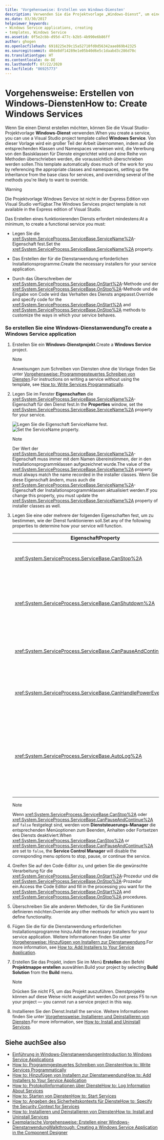 ```yaml
---
title: 'Vorgehensweise: Erstellen von Windows-Diensten'
description: Verwenden Sie die Projektvorlage „Windows-Dienst“, um einen Dienst zu erstellen. Legen Sie die Eigenschaft ServiceName fest, erstellen Sie Installationsprogramme, und setzen Sie die Methoden OnStart und OnStop außer Kraft.
ms.date: 03/30/2017
helpviewer_keywords:
- Windows Service applications, creating
- templates, Windows Service
ms.assetid: 0f5e2cbb-d95d-477c-b2b5-4b990e6b86ff
author: ghogen
ms.openlocfilehash: 6918225e39c15a52710fd0d56342aae869b42325
ms.sourcegitcommit: 40de8df14289e1e05b40d6e5c1daabd3c286d70c
ms.translationtype: HT
ms.contentlocale: de-DE
ms.lasthandoff: 07/22/2020
ms.locfileid: "86925773"
---
```

# <a name="how-to-create-windows-services"></a><span data-ttu-id="fbe32-104">Vorgehensweise: Erstellen von Windows-Diensten</span><span class="sxs-lookup"><span data-stu-id="fbe32-104">How to: Create Windows Services</span></span>
<span data-ttu-id="fbe32-105">Wenn Sie einen Dienst erstellen möchten, können Sie die Visual Studio-Projektvorlage **Windows-Dienst** verwenden.</span><span class="sxs-lookup"><span data-stu-id="fbe32-105">When you create a service, you can use a Visual Studio project template called **Windows Service**.</span></span> <span data-ttu-id="fbe32-106">Von dieser Vorlage wird ein großer Teil der Arbeit übernommen, indem auf die entsprechenden Klassen und Namespaces verwiesen wird, die Vererbung von den Basisklassen für Dienste eingerichtet wird und eine Reihe von Methoden überschrieben werden, die voraussichtlich überschrieben werden sollen.</span><span class="sxs-lookup"><span data-stu-id="fbe32-106">This template automatically does much of the work for you by referencing the appropriate classes and namespaces, setting up the inheritance from the base class for services, and overriding several of the methods you're likely to want to override.</span></span>  
  
> [!WARNING]
> <span data-ttu-id="fbe32-107">Die Projektvorlage Windows Service ist nicht in der Express Edition von Visual Studio verfügbar.</span><span class="sxs-lookup"><span data-stu-id="fbe32-107">The Windows Services project template is not available in the Express edition of Visual Studio.</span></span>  
  
 <span data-ttu-id="fbe32-108">Das Erstellen eines funktionierenden Diensts erfordert mindestens:</span><span class="sxs-lookup"><span data-stu-id="fbe32-108">At a minimum, to create a functional service you must:</span></span>  
  
- <span data-ttu-id="fbe32-109">Legen Sie die <xref:System.ServiceProcess.ServiceBase.ServiceName%2A>-Eigenschaft fest.</span><span class="sxs-lookup"><span data-stu-id="fbe32-109">Set the <xref:System.ServiceProcess.ServiceBase.ServiceName%2A> property.</span></span>  
  
- <span data-ttu-id="fbe32-110">Das Erstellen der für die Dienstanwendung erforderlichen Installationsprogramme.</span><span class="sxs-lookup"><span data-stu-id="fbe32-110">Create the necessary installers for your service application.</span></span>  
  
- <span data-ttu-id="fbe32-111">Durch das Überschreiben der <xref:System.ServiceProcess.ServiceBase.OnStart%2A>-Methode und der <xref:System.ServiceProcess.ServiceBase.OnStop%2A>-Methode und die Eingabe von Code wird das Verhalten des Diensts angepasst.</span><span class="sxs-lookup"><span data-stu-id="fbe32-111">Override and specify code for the <xref:System.ServiceProcess.ServiceBase.OnStart%2A> and <xref:System.ServiceProcess.ServiceBase.OnStop%2A> methods to customize the ways in which your service behaves.</span></span>  
  
### <a name="to-create-a-windows-service-application"></a><span data-ttu-id="fbe32-112">So erstellen Sie eine Windows-Dienstanwendung</span><span class="sxs-lookup"><span data-stu-id="fbe32-112">To create a Windows Service application</span></span>  
  
1. <span data-ttu-id="fbe32-113">Erstellen Sie ein **Windows-Dienstprojekt**.</span><span class="sxs-lookup"><span data-stu-id="fbe32-113">Create a **Windows Service** project.</span></span>  
  
    > [!NOTE]
    > <span data-ttu-id="fbe32-114">Anweisungen zum Schreiben von Diensten ohne die Vorlage finden Sie unter [Vorgehensweise: Programmgesteuertes Schreiben von Diensten](how-to-write-services-programmatically.md).</span><span class="sxs-lookup"><span data-stu-id="fbe32-114">For instructions on writing a service without using the template, see [How to: Write Services Programmatically](how-to-write-services-programmatically.md).</span></span>  
  
2. <span data-ttu-id="fbe32-115">Legen Sie im Fenster **Eigenschaften** die <xref:System.ServiceProcess.ServiceBase.ServiceName%2A>-Eigenschaft für den Dienst fest.</span><span class="sxs-lookup"><span data-stu-id="fbe32-115">In the **Properties** window, set the <xref:System.ServiceProcess.ServiceBase.ServiceName%2A> property for your service.</span></span>  
  
     <span data-ttu-id="fbe32-116">![Legen Sie die Eigenschaft ServiceName fest.](./media/windowsservice-servicename.PNG "WindowsService_ServiceName")</span><span class="sxs-lookup"><span data-stu-id="fbe32-116">![Set the ServiceName property.](./media/windowsservice-servicename.PNG "WindowsService_ServiceName")</span></span>  
  
    > [!NOTE]
    > <span data-ttu-id="fbe32-117">Der Wert der <xref:System.ServiceProcess.ServiceBase.ServiceName%2A>-Eigenschaft muss immer mit dem Namen übereinstimmen, der in den Installationsprogrammklassen aufgezeichnet wurde.</span><span class="sxs-lookup"><span data-stu-id="fbe32-117">The value of the <xref:System.ServiceProcess.ServiceBase.ServiceName%2A> property must always match the name recorded in the installer classes.</span></span> <span data-ttu-id="fbe32-118">Wenn Sie diese Eigenschaft ändern, muss auch die <xref:System.ServiceProcess.ServiceBase.ServiceName%2A>-Eigenschaft der Installationsprogrammklassen aktualisiert werden.</span><span class="sxs-lookup"><span data-stu-id="fbe32-118">If you change this property, you must update the <xref:System.ServiceProcess.ServiceBase.ServiceName%2A> property of installer classes as well.</span></span>  
  
3. <span data-ttu-id="fbe32-119">Legen Sie eine oder mehrere der folgenden Eigenschaften fest, um zu bestimmen, wie der Dienst funktionieren soll.</span><span class="sxs-lookup"><span data-stu-id="fbe32-119">Set any of the following properties to determine how your service will function.</span></span>  
  
    |<span data-ttu-id="fbe32-120">Eigenschaft</span><span class="sxs-lookup"><span data-stu-id="fbe32-120">Property</span></span>|<span data-ttu-id="fbe32-121">Einstellung</span><span class="sxs-lookup"><span data-stu-id="fbe32-121">Setting</span></span>|  
    |--------------|-------------|  
    |<xref:System.ServiceProcess.ServiceBase.CanStop%2A>|<span data-ttu-id="fbe32-122">Mit `True` wird angezeigt, dass vom Dienst Anforderungen zum Beenden angenommen werden. Mit `false` wird verhindert, dass der Dienst beendet werden kann.</span><span class="sxs-lookup"><span data-stu-id="fbe32-122">`True` to indicate that the service will accept requests to stop running; `false` to prevent the service from being stopped.</span></span>|  
    |<xref:System.ServiceProcess.ServiceBase.CanShutdown%2A>|<span data-ttu-id="fbe32-123">Mit `True` wird angegeben, dass der Dienst benachrichtigt werden soll, wenn der ausführende Computer heruntergefahren wird. Dadurch wird ermöglicht, dass die <xref:System.ServiceProcess.ServiceBase.OnShutdown%2A>-Prozedur aufgerufen werden kann.</span><span class="sxs-lookup"><span data-stu-id="fbe32-123">`True` to indicate that the service wants to receive notification when the computer on which it lives shuts down, enabling it to call the <xref:System.ServiceProcess.ServiceBase.OnShutdown%2A> procedure.</span></span>|  
    |<xref:System.ServiceProcess.ServiceBase.CanPauseAndContinue%2A>|<span data-ttu-id="fbe32-124">Mit `True` wird angegeben, dass vom Dienst Anforderungen zum Anhalten und Fortsetzen angenommen werden. Mit `false` wird verhindert, dass der Dienst angehalten oder fortgesetzt werden kann.</span><span class="sxs-lookup"><span data-stu-id="fbe32-124">`True` to indicate that the service will accept requests to pause or to resume running; `false` to prevent the service from being paused and resumed.</span></span>|  
    |<xref:System.ServiceProcess.ServiceBase.CanHandlePowerEvent%2A>|<span data-ttu-id="fbe32-125">Mit `True` wird angegeben, dass der Dienst Benachrichtigungen zu Änderungen des Leistungsstatus eines Computers verarbeiten kann. `false` gibt an, dass der Dienst nicht über diese Änderungen informiert wird.</span><span class="sxs-lookup"><span data-stu-id="fbe32-125">`True` to indicate that the service can handle notification of changes to the computer's power status; `false` to prevent the service from being notified of these changes.</span></span>|  
    |<xref:System.ServiceProcess.ServiceBase.AutoLog%2A>|<span data-ttu-id="fbe32-126">Mit `True` werden informative Einträge in das Anwendungsereignisprotokoll geschrieben, sobald vom Dienst eine Aktion durchgeführt wird. Mit `false` wird diese Funktion deaktiviert.</span><span class="sxs-lookup"><span data-stu-id="fbe32-126">`True` to write informational entries to the Application event log when your service performs an action; `false` to disable this functionality.</span></span> <span data-ttu-id="fbe32-127">Weitere Informationen finden Sie unter [Vorgehensweise: Protokollinformationen über Dienste](how-to-log-information-about-services.md).</span><span class="sxs-lookup"><span data-stu-id="fbe32-127">For more information, see [How to: Log Information About Services](how-to-log-information-about-services.md).</span></span> <span data-ttu-id="fbe32-128">**Hinweis**:  <xref:System.ServiceProcess.ServiceBase.AutoLog%2A> ist standardmäßig auf `true` festgelegt.</span><span class="sxs-lookup"><span data-stu-id="fbe32-128">**Note:**  By default, <xref:System.ServiceProcess.ServiceBase.AutoLog%2A> is set to `true`.</span></span>|  
  
    > [!NOTE]
    > <span data-ttu-id="fbe32-129">Wenn <xref:System.ServiceProcess.ServiceBase.CanStop%2A> oder <xref:System.ServiceProcess.ServiceBase.CanPauseAndContinue%2A> auf `false` festgelegt sind, werden vom **Dienststeuerungs-Manager** die entsprechenden Menüoptionen zum Beenden, Anhalten oder Fortsetzen des Diensts deaktiviert.</span><span class="sxs-lookup"><span data-stu-id="fbe32-129">When <xref:System.ServiceProcess.ServiceBase.CanStop%2A> or <xref:System.ServiceProcess.ServiceBase.CanPauseAndContinue%2A> are set to `false`, the **Service Control Manager** will disable the corresponding menu options to stop, pause, or continue the service.</span></span>  
  
4. <span data-ttu-id="fbe32-130">Greifen Sie auf den Code-Editor zu, und geben Sie die gewünschte Verarbeitung für die <xref:System.ServiceProcess.ServiceBase.OnStart%2A>-Prozedur und die <xref:System.ServiceProcess.ServiceBase.OnStop%2A>-Prozedur ein.</span><span class="sxs-lookup"><span data-stu-id="fbe32-130">Access the Code Editor and fill in the processing you want for the <xref:System.ServiceProcess.ServiceBase.OnStart%2A> and <xref:System.ServiceProcess.ServiceBase.OnStop%2A> procedures.</span></span>  
  
5. <span data-ttu-id="fbe32-131">Überschreiben Sie alle anderen Methoden, für die Sie Funktionen definieren möchten.</span><span class="sxs-lookup"><span data-stu-id="fbe32-131">Override any other methods for which you want to define functionality.</span></span>  
  
6. <span data-ttu-id="fbe32-132">Fügen Sie die für die Dienstanwendung erforderlichen Installationsprogramme hinzu.</span><span class="sxs-lookup"><span data-stu-id="fbe32-132">Add the necessary installers for your service application.</span></span> <span data-ttu-id="fbe32-133">Weitere Informationen finden Sie unter [Vorgehensweise: Hinzufügen von Installern zur Dienstanwendung](how-to-add-installers-to-your-service-application.md).</span><span class="sxs-lookup"><span data-stu-id="fbe32-133">For more information, see [How to: Add Installers to Your Service Application](how-to-add-installers-to-your-service-application.md).</span></span>  
  
7. <span data-ttu-id="fbe32-134">Erstellen Sie das Projekt, indem Sie im Menü **Erstellen** den Befehl **Projektmappe erstellen** auswählen.</span><span class="sxs-lookup"><span data-stu-id="fbe32-134">Build your project by selecting **Build Solution** from the **Build** menu.</span></span>  
  
    > [!NOTE]
    > <span data-ttu-id="fbe32-135">Drücken Sie nicht F5, um das Projekt auszuführen. Dienstprojekte können auf diese Weise nicht ausgeführt werden.</span><span class="sxs-lookup"><span data-stu-id="fbe32-135">Do not press F5 to run your project — you cannot run a service project in this way.</span></span>  
  
8. <span data-ttu-id="fbe32-136">Installieren Sie den Dienst.</span><span class="sxs-lookup"><span data-stu-id="fbe32-136">Install the service.</span></span> <span data-ttu-id="fbe32-137">Weitere Informationen finden Sie unter [Vorgehensweise: Installieren und Deinstallieren von Diensten](how-to-install-and-uninstall-services.md).</span><span class="sxs-lookup"><span data-stu-id="fbe32-137">For more information, see [How to: Install and Uninstall Services](how-to-install-and-uninstall-services.md).</span></span>  
  
## <a name="see-also"></a><span data-ttu-id="fbe32-138">Siehe auch</span><span class="sxs-lookup"><span data-stu-id="fbe32-138">See also</span></span>

- [<span data-ttu-id="fbe32-139">Einführung in Windows-Dienstanwendungen</span><span class="sxs-lookup"><span data-stu-id="fbe32-139">Introduction to Windows Service Applications</span></span>](introduction-to-windows-service-applications.md)
- [<span data-ttu-id="fbe32-140">How to: Programmgesteuertes Schreiben von Diensten</span><span class="sxs-lookup"><span data-stu-id="fbe32-140">How to: Write Services Programmatically</span></span>](how-to-write-services-programmatically.md)
- [<span data-ttu-id="fbe32-141">How to: Hinzufügen von Installern zur Dienstanwendung</span><span class="sxs-lookup"><span data-stu-id="fbe32-141">How to: Add Installers to Your Service Application</span></span>](how-to-add-installers-to-your-service-application.md)
- [<span data-ttu-id="fbe32-142">How to: Protokollinformationen über Dienste</span><span class="sxs-lookup"><span data-stu-id="fbe32-142">How to: Log Information About Services</span></span>](how-to-log-information-about-services.md)
- [<span data-ttu-id="fbe32-143">How to: Starten von Diensten</span><span class="sxs-lookup"><span data-stu-id="fbe32-143">How to: Start Services</span></span>](how-to-start-services.md)
- [<span data-ttu-id="fbe32-144">How to: Angeben des Sicherheitskontexts für Dienste</span><span class="sxs-lookup"><span data-stu-id="fbe32-144">How to: Specify the Security Context for Services</span></span>](how-to-specify-the-security-context-for-services.md)
- [<span data-ttu-id="fbe32-145">How to: Installieren und Deinstallieren von Diensten</span><span class="sxs-lookup"><span data-stu-id="fbe32-145">How to: Install and Uninstall Services</span></span>](how-to-install-and-uninstall-services.md)
- [<span data-ttu-id="fbe32-146">Exemplarische Vorgehensweise: Erstellen einer Windows-Dienstanwendung</span><span class="sxs-lookup"><span data-stu-id="fbe32-146">Walkthrough: Creating a Windows Service Application in the Component Designer</span></span>](walkthrough-creating-a-windows-service-application-in-the-component-designer.md)
